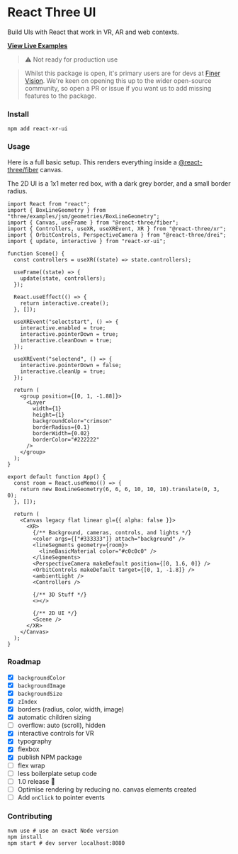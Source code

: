 # React Three UI

Build UIs with React that work in VR, AR and web contexts.

[**View Live Examples**](https://enijar.github.io/react-xr-ui/)

> ⚠️ Not ready for production use

> Whilst this package is open, it's primary users are for devs at [Finer Vision](https://github.com/finer-vision). We're
> keen on opening this up to the wider open-source community, so open a PR or issue if you want us to add missing features
> to the package.

### Install

```shell
npm add react-xr-ui
```

### Usage

Here is a full basic setup. This renders everything inside a [@react-three/fiber](https://github.com/pmndrs/react-three-fiber)
canvas.

The 2D UI is a 1x1 meter red box, with a dark grey border, and a small border radius.

```tsx
import React from "react";
import { BoxLineGeometry } from "three/examples/jsm/geometries/BoxLineGeometry";
import { Canvas, useFrame } from "@react-three/fiber";
import { Controllers, useXR, useXREvent, XR } from "@react-three/xr";
import { OrbitControls, PerspectiveCamera } from "@react-three/drei";
import { update, interactive } from "react-xr-ui";

function Scene() {
  const controllers = useXR((state) => state.controllers);

  useFrame((state) => {
    update(state, controllers);
  });

  React.useEffect(() => {
    return interactive.create();
  }, []);

  useXREvent("selectstart", () => {
    interactive.enabled = true;
    interactive.pointerDown = true;
    interactive.cleanDown = true;
  });

  useXREvent("selectend", () => {
    interactive.pointerDown = false;
    interactive.cleanUp = true;
  });

  return (
    <group position={[0, 1, -1.88]}>
      <Layer
        width={1}
        height={1}
        backgroundColor="crimson"
        borderRadius={0.1}
        borderWidth={0.02}
        borderColor="#222222"
      />
    </group>
  );
}

export default function App() {
  const room = React.useMemo(() => {
    return new BoxLineGeometry(6, 6, 6, 10, 10, 10).translate(0, 3, 0);
  }, []);

  return (
    <Canvas legacy flat linear gl={{ alpha: false }}>
      <XR>
        {/** Background, cameras, controls, and lights */}
        <color args={["#333333"]} attach="background" />
        <lineSegments geometry={room}>
          <lineBasicMaterial color="#c0c0c0" />
        </lineSegments>
        <PerspectiveCamera makeDefault position={[0, 1.6, 0]} />
        <OrbitControls makeDefault target={[0, 1, -1.8]} />
        <ambientLight />
        <Controllers />

        {/** 3D Stuff */}
        <></>

        {/** 2D UI */}
        <Scene />
      </XR>
    </Canvas>
  );
}
```

### Roadmap

- [x] `backgroundColor`
- [x] `backgroundImage`
- [x] `backgroundSize`
- [x] `zIndex`
- [x] borders (radius, color, width, image)
- [x] automatic children sizing
- [ ] overflow: auto (scroll), hidden
- [x] interactive controls for VR
- [x] typography
- [x] flexbox
- [x] publish NPM package
- [ ] flex wrap
- [ ] less boilerplate setup code
- [ ] 1.0 release 🎉
- [ ] Optimise rendering by reducing no. canvas elements created
- [ ] Add `onClick` to pointer events

### Contributing

```shell
nvm use # use an exact Node version
npm install
npm start # dev server localhost:8080
```
